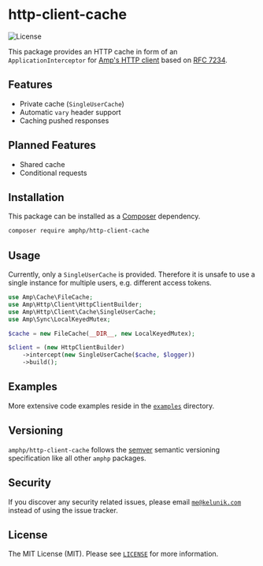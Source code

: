 # http-client-cache

![License](https://img.shields.io/badge/license-MIT-blue.svg?style=flat-square)

This package provides an HTTP cache in form of an `ApplicationInterceptor` for [Amp's HTTP client](https://github.com/amphp/http-client) based on [RFC 7234](https://tools.ietf.org/html/rfc7234.html).

## Features

 - Private cache (`SingleUserCache`)
 - Automatic `vary` header support
 - Caching pushed responses

## Planned Features

 - Shared cache
 - Conditional requests

## Installation

This package can be installed as a [Composer](https://getcomposer.org/) dependency.

```bash
composer require amphp/http-client-cache
```

## Usage

Currently, only a `SingleUserCache` is provided.
Therefore it is unsafe to use a single instance for multiple users, e.g. different access tokens.

```php
use Amp\Cache\FileCache;
use Amp\Http\Client\HttpClientBuilder;
use Amp\Http\Client\Cache\SingleUserCache;
use Amp\Sync\LocalKeyedMutex;

$cache = new FileCache(__DIR__, new LocalKeyedMutex);

$client = (new HttpClientBuilder)
    ->intercept(new SingleUserCache($cache, $logger))
    ->build();
```

## Examples

More extensive code examples reside in the [`examples`](./examples) directory.

## Versioning

`amphp/http-client-cache` follows the [semver](http://semver.org/) semantic versioning specification like all other `amphp` packages.

## Security

If you discover any security related issues, please email [`me@kelunik.com`](mailto:me@kelunik.com) instead of using the issue tracker.

## License

The MIT License (MIT). Please see [`LICENSE`](./LICENSE) for more information.
